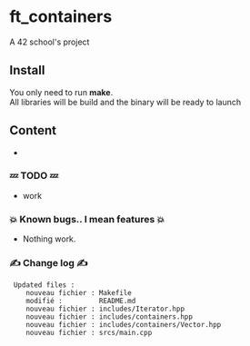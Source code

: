 # ft_containers
A 42 school's project  

## Install  
You only need to run **make**.  
All libraries will be build and the binary will be ready to launch  

## Content
*      

### :zzz: TODO :zzz:  
* work   

### :boom: Known bugs.. I mean features :boom:  
* Nothing work.    
  

### :writing_hand: Change log :writing_hand:  


	 Updated files :  
        nouveau fichier : Makefile
        modifié :         README.md
        nouveau fichier : includes/Iterator.hpp
        nouveau fichier : includes/containers.hpp
        nouveau fichier : includes/containers/Vector.hpp
        nouveau fichier : srcs/main.cpp

